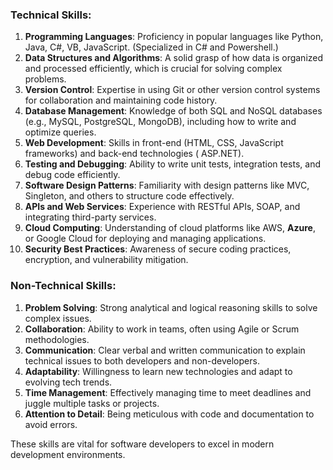 ### Technical Skills:
1. **Programming Languages**: Proficiency in popular languages like Python, Java, C#, VB, JavaScript. (Specialized in C# and Powershell.)
2. **Data Structures and Algorithms**: A solid grasp of how data is organized and processed efficiently, which is crucial for solving complex problems.
3. **Version Control**: Expertise in using Git or other version control systems for collaboration and maintaining code history.
4. **Database Management**: Knowledge of both SQL and NoSQL databases (e.g., MySQL, PostgreSQL, MongoDB), including how to write and optimize queries.
5. **Web Development**: Skills in front-end (HTML, CSS, JavaScript frameworks) and back-end technologies ( ASP.NET).
6. **Testing and Debugging**: Ability to write unit tests, integration tests, and debug code efficiently.
7. **Software Design Patterns**: Familiarity with design patterns like MVC, Singleton, and others to structure code effectively.
8. **APIs and Web Services**: Experience with RESTful APIs, SOAP, and integrating third-party services.
9. **Cloud Computing**: Understanding of cloud platforms like AWS, **Azure**, or Google Cloud for deploying and managing applications.
10. **Security Best Practices**: Awareness of secure coding practices, encryption, and vulnerability mitigation.

### Non-Technical Skills:
1. **Problem Solving**: Strong analytical and logical reasoning skills to solve complex issues.
2. **Collaboration**: Ability to work in teams, often using Agile or Scrum methodologies.
3. **Communication**: Clear verbal and written communication to explain technical issues to both developers and non-developers.
4. **Adaptability**: Willingness to learn new technologies and adapt to evolving tech trends.
5. **Time Management**: Effectively managing time to meet deadlines and juggle multiple tasks or projects.
6. **Attention to Detail**: Being meticulous with code and documentation to avoid errors.

These skills are vital for software developers to excel in modern development environments.
